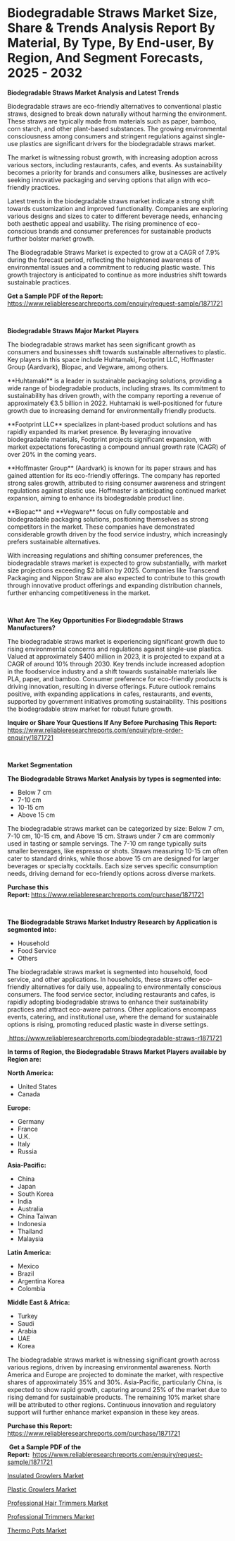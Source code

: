 <p><h1>Biodegradable Straws Market Size, Share & Trends Analysis Report By Material, By Type, By End-user, By Region, And Segment Forecasts, 2025 - 2032</h1></p><p><strong>Biodegradable Straws Market Analysis and Latest Trends</strong></p>
<p><p>Biodegradable straws are eco-friendly alternatives to conventional plastic straws, designed to break down naturally without harming the environment. These straws are typically made from materials such as paper, bamboo, corn starch, and other plant-based substances. The growing environmental consciousness among consumers and stringent regulations against single-use plastics are significant drivers for the biodegradable straws market.</p><p>The market is witnessing robust growth, with increasing adoption across various sectors, including restaurants, cafes, and events. As sustainability becomes a priority for brands and consumers alike, businesses are actively seeking innovative packaging and serving options that align with eco-friendly practices.</p><p>Latest trends in the biodegradable straws market indicate a strong shift towards customization and improved functionality. Companies are exploring various designs and sizes to cater to different beverage needs, enhancing both aesthetic appeal and usability. The rising prominence of eco-conscious brands and consumer preferences for sustainable products further bolster market growth.</p><p>The Biodegradable Straws Market is expected to grow at a CAGR of 7.9% during the forecast period, reflecting the heightened awareness of environmental issues and a commitment to reducing plastic waste. This growth trajectory is anticipated to continue as more industries shift towards sustainable practices.</p></p>
<p><strong>Get a Sample PDF of the Report:&nbsp;</strong> <a href="https://www.reliableresearchreports.com/enquiry/request-sample/1871721?utm_campaign=83&utm_medium=2&utm_source=Github&utm_content=ia&utm_term=05022025&utm_id=biodegradable-straws">https://www.reliableresearchreports.com/enquiry/request-sample/1871721</a></p>
<p>&nbsp;</p>
<p><strong>Biodegradable Straws Major Market Players</strong></p>
<p><p>The biodegradable straws market has seen significant growth as consumers and businesses shift towards sustainable alternatives to plastic. Key players in this space include Huhtamaki, Footprint LLC, Hoffmaster Group (Aardvark), Biopac, and Vegware, among others.</p><p>**Huhtamaki** is a leader in sustainable packaging solutions, providing a wide range of biodegradable products, including straws. Its commitment to sustainability has driven growth, with the company reporting a revenue of approximately €3.5 billion in 2022. Huhtamaki is well-positioned for future growth due to increasing demand for environmentally friendly products.</p><p>**Footprint LLC** specializes in plant-based product solutions and has rapidly expanded its market presence. By leveraging innovative biodegradable materials, Footprint projects significant expansion, with market expectations forecasting a compound annual growth rate (CAGR) of over 20% in the coming years.</p><p>**Hoffmaster Group** (Aardvark) is known for its paper straws and has gained attention for its eco-friendly offerings. The company has reported strong sales growth, attributed to rising consumer awareness and stringent regulations against plastic use. Hoffmaster is anticipating continued market expansion, aiming to enhance its biodegradable product line.</p><p>**Biopac** and **Vegware** focus on fully compostable and biodegradable packaging solutions, positioning themselves as strong competitors in the market. These companies have demonstrated considerable growth driven by the food service industry, which increasingly prefers sustainable alternatives. </p><p>With increasing regulations and shifting consumer preferences, the biodegradable straws market is expected to grow substantially, with market size projections exceeding $2 billion by 2025. Companies like Transcend Packaging and Nippon Straw are also expected to contribute to this growth through innovative product offerings and expanding distribution channels, further enhancing competitiveness in the market.</p></p>
<p>&nbsp;</p>
<p><strong>What Are The Key Opportunities For Biodegradable Straws Manufacturers?</strong></p>
<p><p>The biodegradable straws market is experiencing significant growth due to rising environmental concerns and regulations against single-use plastics. Valued at approximately $400 million in 2023, it is projected to expand at a CAGR of around 10% through 2030. Key trends include increased adoption in the foodservice industry and a shift towards sustainable materials like PLA, paper, and bamboo. Consumer preference for eco-friendly products is driving innovation, resulting in diverse offerings. Future outlook remains positive, with expanding applications in cafes, restaurants, and events, supported by government initiatives promoting sustainability. This positions the biodegradable straw market for robust future growth.</p></p>
<p><strong>Inquire or Share Your Questions If Any Before Purchasing This Report:</strong> <a href="https://www.reliableresearchreports.com/enquiry/pre-order-enquiry/1871721?utm_campaign=83&utm_medium=2&utm_source=Github&utm_content=ia&utm_term=05022025&utm_id=biodegradable-straws">https://www.reliableresearchreports.com/enquiry/pre-order-enquiry/1871721</a></p>
<p>&nbsp;</p>
<p><strong>Market Segmentation</strong></p>
<p><strong>The Biodegradable Straws Market Analysis by types is segmented into:</strong></p>
<p><ul><li>Below 7 cm</li><li>7-10 cm</li><li>10-15 cm</li><li>Above 15 cm</li></ul></p>
<p><p>The biodegradable straws market can be categorized by size: Below 7 cm, 7-10 cm, 10-15 cm, and Above 15 cm. Straws under 7 cm are commonly used in tasting or sample servings. The 7-10 cm range typically suits smaller beverages, like espresso or shots. Straws measuring 10-15 cm often cater to standard drinks, while those above 15 cm are designed for larger beverages or specialty cocktails. Each size serves specific consumption needs, driving demand for eco-friendly options across diverse markets.</p></p>
<p><strong>Purchase this Report:&nbsp;</strong><a href="https://www.reliableresearchreports.com/purchase/1871721?utm_campaign=83&utm_medium=2&utm_source=Github&utm_content=ia&utm_term=05022025&utm_id=biodegradable-straws">https://www.reliableresearchreports.com/purchase/1871721</a></p>
<p>&nbsp;</p>
<p><strong>The Biodegradable Straws Market Industry Research by Application is segmented into:</strong></p>
<p><ul><li>Household</li><li>Food Service</li><li>Others</li></ul></p>
<p><p>The biodegradable straws market is segmented into household, food service, and other applications. In households, these straws offer eco-friendly alternatives for daily use, appealing to environmentally conscious consumers. The food service sector, including restaurants and cafes, is rapidly adopting biodegradable straws to enhance their sustainability practices and attract eco-aware patrons. Other applications encompass events, catering, and institutional use, where the demand for sustainable options is rising, promoting reduced plastic waste in diverse settings.</p></p>
<p><a href="https://www.reliableresearchreports.com/biodegradable-straws-r1871721?utm_campaign=83&utm_medium=2&utm_source=Github&utm_content=ia&utm_term=05022025&utm_id=biodegradable-straws">&nbsp;https://www.reliableresearchreports.com/biodegradable-straws-r1871721</a></p>
<p><strong>In terms of Region, the Biodegradable Straws Market Players available by Region are:</strong></p>
<p>
    <p> <strong> North America: </strong>
        <ul>
            <li>United States</li>
            <li>Canada</li>
        </ul>
        </p> 
    <p> <strong> Europe: </strong>
        <ul>
            <li>Germany</li>
            <li>France</li>
            <li>U.K.</li>
            <li>Italy</li>
            <li>Russia</li>
        </ul>
        </p> 
    <p> <strong> Asia-Pacific: </strong>
        <ul>
            <li>China</li>
            <li>Japan</li>
            <li>South Korea</li>
            <li>India</li>
            <li>Australia</li>
            <li>China Taiwan</li>
            <li>Indonesia</li>
            <li>Thailand</li>
            <li>Malaysia</li>
        </ul>
        </p> 
    <p> <strong> Latin America: </strong>
        <ul>
            <li>Mexico</li>
            <li>Brazil</li>
            <li>Argentina Korea</li>
            <li>Colombia</li>
        </ul>
        </p> 
    <p> <strong> Middle East & Africa: </strong>
        <ul>
            <li>Turkey</li>
            <li>Saudi</li>
            <li>Arabia</li>
            <li>UAE</li>
            <li>Korea</li>
        </ul>
    </p>
    </p>
<p><p>The biodegradable straws market is witnessing significant growth across various regions, driven by increasing environmental awareness. North America and Europe are projected to dominate the market, with respective shares of approximately 35% and 30%. Asia-Pacific, particularly China, is expected to show rapid growth, capturing around 25% of the market due to rising demand for sustainable products. The remaining 10% market share will be attributed to other regions. Continuous innovation and regulatory support will further enhance market expansion in these key areas.</p></p>
<p><strong>Purchase this Report: </strong><a href="https://www.reliableresearchreports.com/purchase/1871721?utm_campaign=83&utm_medium=2&utm_source=Github&utm_content=ia&utm_term=05022025&utm_id=biodegradable-straws">https://www.reliableresearchreports.com/purchase/1871721</a></p>
<p>&nbsp;<strong>Get a Sample PDF of the Report:&nbsp;&nbsp;</strong><a href="https://www.reliableresearchreports.com/enquiry/request-sample/1871721?utm_campaign=83&utm_medium=2&utm_source=Github&utm_content=ia&utm_term=05022025&utm_id=biodegradable-straws">https://www.reliableresearchreports.com/enquiry/request-sample/1871721</a></p>
<p><strong></strong></p>
<p><p><a href="https://github.com/oslieselotte2192/Market-Research-Report-List-1/blob/main/insulated-growlers-market.md?utm_campaign=83&utm_medium=2&utm_source=Github&utm_content=ia&utm_term=05022025&utm_id=biodegradable-straws">Insulated Growlers Market</a></p><p><a href="https://github.com/jeastefanowicz7816/Market-Research-Report-List-1/blob/main/plastic-growlers-market.md?utm_campaign=83&utm_medium=2&utm_source=Github&utm_content=ia&utm_term=05022025&utm_id=biodegradable-straws">Plastic Growlers Market</a></p><p><a href="https://github.com/phephezxnf/Market-Research-Report-List-1/blob/main/professional-hair-trimmers-market.md?utm_campaign=83&utm_medium=2&utm_source=Github&utm_content=ia&utm_term=05022025&utm_id=biodegradable-straws">Professional Hair Trimmers Market</a></p><p><a href="https://github.com/lizamflotow/Market-Research-Report-List-1/blob/main/professional-trimmers-market.md?utm_campaign=83&utm_medium=2&utm_source=Github&utm_content=ia&utm_term=05022025&utm_id=biodegradable-straws">Professional Trimmers Market</a></p><p><a href="https://github.com/watzondechao/Market-Research-Report-List-1/blob/main/thermo-pots-market.md?utm_campaign=83&utm_medium=2&utm_source=Github&utm_content=ia&utm_term=05022025&utm_id=biodegradable-straws">Thermo Pots Market</a></p></p>